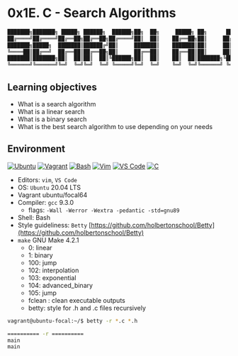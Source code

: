 # 0x1E. C - Search Algorithms

<!-- Ansi shadow -->
```c
███████╗███████╗ █████╗ ██████╗  ██████╗██╗  ██╗     █████╗ ██╗      ██████╗  ██████╗ ███████╗
██╔════╝██╔════╝██╔══██╗██╔══██╗██╔════╝██║  ██║    ██╔══██╗██║     ██╔════╝ ██╔═══██╗██╔════╝
███████╗█████╗  ███████║██████╔╝██║     ███████║    ███████║██║     ██║  ███╗██║   ██║███████╗
╚════██║██╔══╝  ██╔══██║██╔══██╗██║     ██╔══██║    ██╔══██║██║     ██║   ██║██║   ██║╚════██║
███████║███████╗██║  ██║██║  ██║╚██████╗██║  ██║    ██║  ██║███████╗╚██████╔╝╚██████╔╝███████║
╚══════╝╚══════╝╚═╝  ╚═╝╚═╝  ╚═╝ ╚═════╝╚═╝  ╚═╝    ╚═╝  ╚═╝╚══════╝ ╚═════╝  ╚═════╝ ╚══════╝
```

## Learning objectives

* What is a search algorithm
* What is a linear search
* What is a binary search
* What is the best search algorithm to use depending on your needs

## Environment

<!-- ubuntu -->
[![Ubuntu](https://img.shields.io/static/v1?label=&message=Ubuntu&color=E95420&logo=Ubuntu&logoColor=E95420&labelColor=2F333A)](https://ubuntu.com/) <!-- vagrant -->
[![Vagrant](https://img.shields.io/static/v1?label=&message=Vagrant&color=1868F2&logo=vagrant&labelColor=2F333A)](https://app.vagrantup.com/) <!-- bash -->
[![Bash](https://img.shields.io/static/v1?label=&message=GNU%20Bash&color=4EAA25&logo=GNU%20Bash&logoColor=4EAA25&labelColor=2F333A)](https://www.gnu.org/software/bash/) <!-- vim -->
[![Vim](https://img.shields.io/static/v1?label=&message=Vim&color=019733&logo=Vim&logoColor=019733&labelColor=2F333A)](https://www.vim.org/) <!-- vs code -->
[![VS Code](https://img.shields.io/static/v1?label=&message=Visual%20Studio%20Code&color=5C2D91&logo=Visual%20Studio%20Code&logoColor=5C2D91&labelColor=2F333A)](https://code.visualstudio.com/) <!-- c -->
[![C](https://img.shields.io/static/v1?label=&message=C%20Language&color=5C6BC0&logo=c&logoColor=A8B9CC&labelColor=2F333A)](https://www.cprogramming.com/)

* Editors: ``vim``, ``VS Code``
* OS: ``Ubuntu`` 20.04 LTS
* Vagrant ubuntu/focal64
* Compiler: ``gcc`` 9.3.0
  * flags: ``-Wall -Werror -Wextra -pedantic -std=gnu89``
* Shell: Bash
* Style guideliness: ```Betty``` [https://github.com/holbertonschool/Betty](https://github.com/holbertonschool/Betty)
* ``make`` GNU Make 4.2.1
  * 0: linear
  * 1: binary
  * 100: jump
  * 102: interpolation
  * 103: exponential
  * 104: advanced_binary
  * 105: jump
  * fclean : clean executable outputs
  * betty: style for .h and .c files recursively

```bash
vagrant@ubuntu-focal:~/$ betty -r *.c *.h

========== -r ==========
main
main
